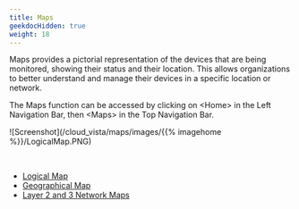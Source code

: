 ```yaml
---
title: Maps
geekdocHidden: true
weight: 18
---
```



Maps provides a pictorial representation of the devices that are being monitored, showing their status and their location. This allows organizations to better understand and manage their devices in a specific location or network.

The Maps function can be accessed by clicking on \<Home> in the Left Navigation Bar, then \<Maps> in the Top Navigation Bar.


![Screenshot](/cloud_vista/maps/images/{{% imagehome %}}/LogicalMap.PNG)

&nbsp;

* <a href="/cloud_vista/maps/logmap">Logical Map</a>
* <a href="/cloud_vista/maps/geomap">Geographical Map</a>
* <a href="/cloud_vista/maps/networkmap">Layer 2 and 3 Network Maps</a>
